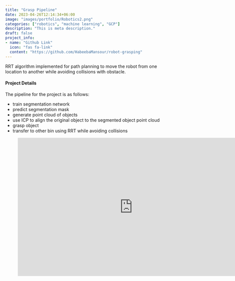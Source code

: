 ```yaml
---
title: "Grasp Pipeline"
date: 2023-04-26T12:14:34+06:00
image: "images/portfolio/Robotics2.png"
categories: ["robotics", "machine learning", "GCP"]
description: "This is meta description."
draft: false
project_info:
- name: "Github Link"
  icon: "fas fa-link"
  content: "https://github.com/HabeebaMansour/robot-grasping"
---
```


RRT algorithm implemented for path planning to move the robot from one location to another while avoiding collisions with obstacle.


#### Project Details

The pipeline for the project is as follows: 
* train segmentation network
* predict segmentation mask
* generate point cloud of objects
* use ICP to align the original object to the segmented object point cloud
* grasp object
* transfer to other bin using RRT while avoiding collisions

<figure class="video_container">
  <iframe src="https://www.youtube.com/watch?v=En-7Xk0g7kk" frameborder="0" allowfullscreen="true" width="730" height="440"> </iframe>
</figure>
